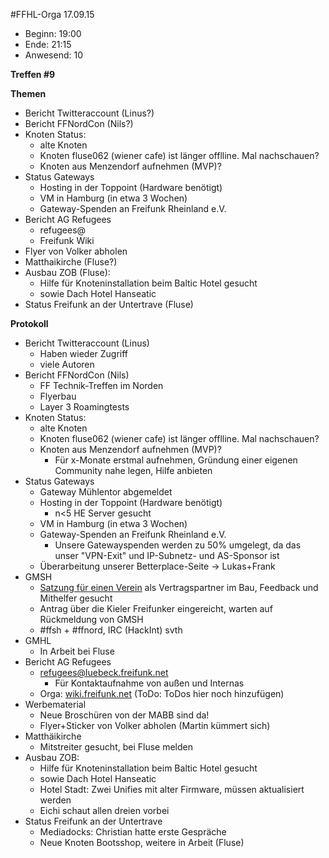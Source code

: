 #FFHL-Orga 17.09.15

* Beginn: 19:00
* Ende: 21:15
* Anwesend: 10

**Treffen #9**

**Themen**

   * Bericht Twitteraccount (Linus?)
   * Bericht FFNordCon (Nils?)
   * Knoten Status:
       * alte Knoten
       * Knoten fluse062 (wiener cafe) ist länger offlline. Mal nachschauen?
       * Knoten aus Menzendorf aufnehmen (MVP)?
   * Status Gateways
       * Hosting in der Toppoint (Hardware benötigt)
       * VM in Hamburg (in etwa 3 Wochen)
       * Gateway-Spenden an Freifunk Rheinland e.V.
   * Bericht AG Refugees
       * refugees@
       * Freifunk Wiki
   * Flyer von Volker abholen
   * Matthaikirche (Fluse?)
   * Ausbau ZOB (Fluse):
       * Hilfe für Knoteninstallation beim Baltic Hotel gesucht
       * sowie Dach Hotel Hanseatic
   * Status Freifunk an der Untertrave (Fluse)

**Protokoll**

   * Bericht Twitteraccount (Linus)
       * Haben wieder Zugriff
       * viele Autoren
   * Bericht FFNordCon (Nils)
       * FF Technik-Treffen im Norden
       * Flyerbau
       * Layer 3 Roamingtests
   * Knoten Status:
       * alte Knoten
       * Knoten fluse062 (wiener cafe) ist länger offlline. Mal nachschauen?
       * Knoten aus Menzendorf aufnehmen (MVP)?
           * Für x-Monate erstmal aufnehmen, Gründung einer eigenen Community nahe legen, Hilfe anbieten
   * Status Gateways
       * Gateway Mühlentor abgemeldet
       * Hosting in der Toppoint (Hardware benötigt)
           * n<5 HE Server gesucht
       * VM in Hamburg (in etwa 3 Wochen)
       * Gateway-Spenden an Freifunk Rheinland e.V.
         * Unsere Gatewayspenden werden zu 50% umgelegt, da das unser "VPN-Exit" und IP-Subnetz- und AS-Sponsor ist
       * Überarbeitung unserer Betterplace-Seite -> Lukas+Frank
   * GMSH
       * [Satzung für einen Verein](https://github.com/ffnord/satzung-ffnord-verein) als Vertragspartner im Bau, Feedback und Mithelfer gesucht
       * Antrag über die Kieler Freifunker eingereicht, warten auf Rückmeldung von GMSH
       * #ffsh + #ffnord, IRC (HackInt) svth
   * GMHL
       * In Arbeit bei Fluse
   * Bericht AG Refugees
       * refugees@luebeck.freifunk.net
           * Für Kontaktaufnahme von außen und Internas
       * Orga: [wiki.freifunk.net](http://wiki.freifunk.net/Freifunk_Lübeck:Freifunk_für_Flüchtlinge_Lübeck) (ToDo: ToDos hier noch hinzufügen)
   * Werbematerial
       * Neue Broschüren von der MABB sind da!
       * Flyer+Sticker von Volker abholen (Martin kümmert sich)
   * Matthäikirche
       * Mitstreiter gesucht, bei Fluse melden
   * Ausbau ZOB:
       * Hilfe für Knoteninstallation beim Baltic Hotel gesucht
       * sowie Dach Hotel Hanseatic
       * Hotel Stadt: Zwei Unifies mit alter Firmware, müssen aktualisiert werden
       * Eichi schaut allen dreien vorbei
   * Status Freifunk an der Untertrave
       * Mediadocks: Christian hatte erste Gespräche
       * Neue Knoten Bootsshop, weitere in Arbeit (Fluse)
